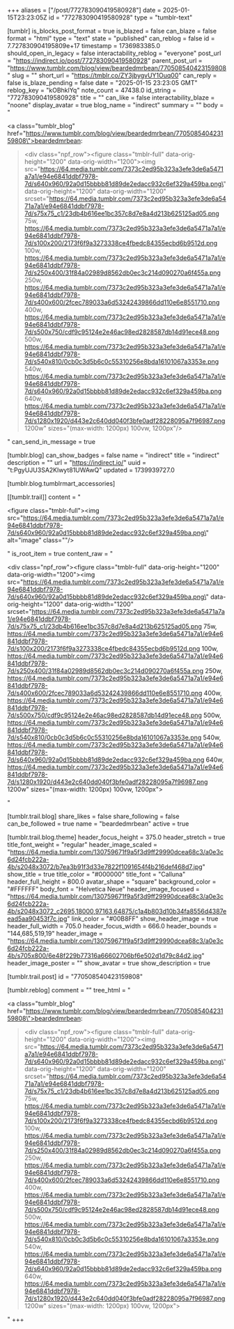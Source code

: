+++
aliases = ["/post/772783090419580928"]
date = 2025-01-15T23:23:05Z
id = "772783090419580928"
type = "tumblr-text"

[tumblr]
is_blocks_post_format = true
is_blazed = false
can_blaze = false
format = "html"
type = "text"
state = "published"
can_reblog = false
id = 7.727830904195809e+17
timestamp = 1736983385.0
should_open_in_legacy = false
interactability_reblog = "everyone"
post_url = "https://indirect.io/post/772783090419580928"
parent_post_url = "https://www.tumblr.com/blog/view/beardedmrbean/770508540423159808"
slug = ""
short_url = "https://tmblr.co/ZY3jbygvUY1Ouq00"
can_reply = false
is_blaze_pending = false
date = "2025-01-15 23:23:05 GMT"
reblog_key = "kOBhklYq"
note_count = 47438.0
id_string = "772783090419580928"
title = ""
can_like = false
interactability_blaze = "noone"
display_avatar = true
blog_name = "indirect"
summary = ""
body = "<p><a class=\"tumblr_blog\" href=\"https://www.tumblr.com/blog/view/beardedmrbean/770508540423159808\">beardedmrbean</a>:</p><blockquote><div class=\"npf_row\"><figure class=\"tmblr-full\" data-orig-height=\"1200\" data-orig-width=\"1200\"><img src=\"https://64.media.tumblr.com/7373c2ed95b323a3efe3de6a5471a7a1/e94e6841ddbf7978-7d/s640x960/92a0d15bbbb81d89de2edacc932c6ef329a459ba.png\" data-orig-height=\"1200\" data-orig-width=\"1200\" srcset=\"https://64.media.tumblr.com/7373c2ed95b323a3efe3de6a5471a7a1/e94e6841ddbf7978-7d/s75x75_c1/23db4b616ee1bc357c8d7e8a4d213b625125ad05.png 75w, https://64.media.tumblr.com/7373c2ed95b323a3efe3de6a5471a7a1/e94e6841ddbf7978-7d/s100x200/2173f6f9a3273338ce4fbedc84355ecbd6b9512d.png 100w, https://64.media.tumblr.com/7373c2ed95b323a3efe3de6a5471a7a1/e94e6841ddbf7978-7d/s250x400/31f84a02989d8562db0ec3c214d090270a6f455a.png 250w, https://64.media.tumblr.com/7373c2ed95b323a3efe3de6a5471a7a1/e94e6841ddbf7978-7d/s400x600/2fcec789033a6d53242439866dd110e6e8551710.png 400w, https://64.media.tumblr.com/7373c2ed95b323a3efe3de6a5471a7a1/e94e6841ddbf7978-7d/s500x750/cdf9c95124e2e46ac98ed2828587db14d91ece48.png 500w, https://64.media.tumblr.com/7373c2ed95b323a3efe3de6a5471a7a1/e94e6841ddbf7978-7d/s540x810/0cb0c3d5b6c0c55310256e8bda16101067a3353e.png 540w, https://64.media.tumblr.com/7373c2ed95b323a3efe3de6a5471a7a1/e94e6841ddbf7978-7d/s640x960/92a0d15bbbb81d89de2edacc932c6ef329a459ba.png 640w, https://64.media.tumblr.com/7373c2ed95b323a3efe3de6a5471a7a1/e94e6841ddbf7978-7d/s1280x1920/d443e2c640dd040f3bfe0adf28228095a7f96987.png 1200w\" sizes=\"(max-width: 1200px) 100vw, 1200px\"/></figure></div></blockquote>"
can_send_in_message = true

[tumblr.blog]
can_show_badges = false
name = "indirect"
title = "indirect"
description = ""
url = "https://indirect.io/"
uuid = "t:PgyUJU3SA2Klwyt81UWAwQ"
updated = 1739939727.0

[tumblr.blog.tumblrmart_accessories]

[[tumblr.trail]]
content = "<p><figure class=\"tmblr-full\"><img src=\"https://64.media.tumblr.com/7373c2ed95b323a3efe3de6a5471a7a1/e94e6841ddbf7978-7d/s640x960/92a0d15bbbb81d89de2edacc932c6ef329a459ba.png\" alt=\"image\" class=\"\"/></figure></p>"
is_root_item = true
content_raw = "<p><div class=\"npf_row\"><figure class=\"tmblr-full\" data-orig-height=\"1200\" data-orig-width=\"1200\"><img src=\"https://64.media.tumblr.com/7373c2ed95b323a3efe3de6a5471a7a1/e94e6841ddbf7978-7d/s640x960/92a0d15bbbb81d89de2edacc932c6ef329a459ba.png\" data-orig-height=\"1200\" data-orig-width=\"1200\" srcset=\"https://64.media.tumblr.com/7373c2ed95b323a3efe3de6a5471a7a1/e94e6841ddbf7978-7d/s75x75_c1/23db4b616ee1bc357c8d7e8a4d213b625125ad05.png 75w, https://64.media.tumblr.com/7373c2ed95b323a3efe3de6a5471a7a1/e94e6841ddbf7978-7d/s100x200/2173f6f9a3273338ce4fbedc84355ecbd6b9512d.png 100w, https://64.media.tumblr.com/7373c2ed95b323a3efe3de6a5471a7a1/e94e6841ddbf7978-7d/s250x400/31f84a02989d8562db0ec3c214d090270a6f455a.png 250w, https://64.media.tumblr.com/7373c2ed95b323a3efe3de6a5471a7a1/e94e6841ddbf7978-7d/s400x600/2fcec789033a6d53242439866dd110e6e8551710.png 400w, https://64.media.tumblr.com/7373c2ed95b323a3efe3de6a5471a7a1/e94e6841ddbf7978-7d/s500x750/cdf9c95124e2e46ac98ed2828587db14d91ece48.png 500w, https://64.media.tumblr.com/7373c2ed95b323a3efe3de6a5471a7a1/e94e6841ddbf7978-7d/s540x810/0cb0c3d5b6c0c55310256e8bda16101067a3353e.png 540w, https://64.media.tumblr.com/7373c2ed95b323a3efe3de6a5471a7a1/e94e6841ddbf7978-7d/s640x960/92a0d15bbbb81d89de2edacc932c6ef329a459ba.png 640w, https://64.media.tumblr.com/7373c2ed95b323a3efe3de6a5471a7a1/e94e6841ddbf7978-7d/s1280x1920/d443e2c640dd040f3bfe0adf28228095a7f96987.png 1200w\" sizes=\"(max-width: 1200px) 100vw, 1200px\"></figure></div></p>"

[tumblr.trail.blog]
share_likes = false
share_following = false
can_be_followed = true
name = "beardedmrbean"
active = true

[tumblr.trail.blog.theme]
header_focus_height = 375.0
header_stretch = true
title_font_weight = "regular"
header_image_scaled = "https://64.media.tumblr.com/130759671f9a5f3d9ff29990dcea68c3/a0e3c6d24fcb222a-4b/s2048x3072/b7ea3b91f3d33e7822f1091654f4b216def468d7.jpg"
show_title = true
title_color = "#000000"
title_font = "Calluna"
header_full_height = 800.0
avatar_shape = "square"
background_color = "#FFFFFF"
body_font = "Helvetica Neue"
header_image_focused = "https://64.media.tumblr.com/130759671f9a5f3d9ff29990dcea68c3/a0e3c6d24fcb222a-4b/s2048x3072_c2695,18000,97163,64875/c1a4b803d10b34fa8556d4387eead5aa90453f7c.jpg"
link_color = "#00B8FF"
show_header_image = true
header_full_width = 705.0
header_focus_width = 666.0
header_bounds = "144,685,519,19"
header_image = "https://64.media.tumblr.com/130759671f9a5f3d9ff29990dcea68c3/a0e3c6d24fcb222a-4b/s705x800/6e48f229b77316a66602706bf6e502d1d79c84d2.jpg"
header_image_poster = ""
show_avatar = true
show_description = true

[tumblr.trail.post]
id = "770508540423159808"

[tumblr.reblog]
comment = ""
tree_html = "<p><a class=\"tumblr_blog\" href=\"https://www.tumblr.com/blog/view/beardedmrbean/770508540423159808\">beardedmrbean</a>:</p><blockquote><div class=\"npf_row\"><figure class=\"tmblr-full\" data-orig-height=\"1200\" data-orig-width=\"1200\"><img src=\"https://64.media.tumblr.com/7373c2ed95b323a3efe3de6a5471a7a1/e94e6841ddbf7978-7d/s640x960/92a0d15bbbb81d89de2edacc932c6ef329a459ba.png\" data-orig-height=\"1200\" data-orig-width=\"1200\" srcset=\"https://64.media.tumblr.com/7373c2ed95b323a3efe3de6a5471a7a1/e94e6841ddbf7978-7d/s75x75_c1/23db4b616ee1bc357c8d7e8a4d213b625125ad05.png 75w, https://64.media.tumblr.com/7373c2ed95b323a3efe3de6a5471a7a1/e94e6841ddbf7978-7d/s100x200/2173f6f9a3273338ce4fbedc84355ecbd6b9512d.png 100w, https://64.media.tumblr.com/7373c2ed95b323a3efe3de6a5471a7a1/e94e6841ddbf7978-7d/s250x400/31f84a02989d8562db0ec3c214d090270a6f455a.png 250w, https://64.media.tumblr.com/7373c2ed95b323a3efe3de6a5471a7a1/e94e6841ddbf7978-7d/s400x600/2fcec789033a6d53242439866dd110e6e8551710.png 400w, https://64.media.tumblr.com/7373c2ed95b323a3efe3de6a5471a7a1/e94e6841ddbf7978-7d/s500x750/cdf9c95124e2e46ac98ed2828587db14d91ece48.png 500w, https://64.media.tumblr.com/7373c2ed95b323a3efe3de6a5471a7a1/e94e6841ddbf7978-7d/s540x810/0cb0c3d5b6c0c55310256e8bda16101067a3353e.png 540w, https://64.media.tumblr.com/7373c2ed95b323a3efe3de6a5471a7a1/e94e6841ddbf7978-7d/s640x960/92a0d15bbbb81d89de2edacc932c6ef329a459ba.png 640w, https://64.media.tumblr.com/7373c2ed95b323a3efe3de6a5471a7a1/e94e6841ddbf7978-7d/s1280x1920/d443e2c640dd040f3bfe0adf28228095a7f96987.png 1200w\" sizes=\"(max-width: 1200px) 100vw, 1200px\"></figure></div></blockquote>"
+++
